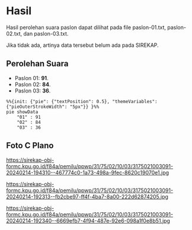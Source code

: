 # Hasil

Hasil perolehan suara paslon dapat dilihat pada file paslon-01.txt, paslon-02.txt, dan paslon-03.txt.

Jika tidak ada, artinya data tersebut belum ada pada SIREKAP.

## Perolehan Suara

 * Paslon 01: **91**.
 * Paslon 02: **84**.
 * Paslon 03: **36**.

```mermaid
%%{init: {"pie": {"textPosition": 0.5}, "themeVariables": {"pieOuterStrokeWidth": "5px"}} }%%
pie showData
    "01" : 91
    "02" : 84
    "03" : 36
```
## Foto C Plano

https://sirekap-obj-formc.kpu.go.id/f84a/pemilu/ppwp/31/75/02/10/03/3175021003091-20240214-194310--467774c0-1a73-498a-9fec-8620c19070e1.jpg

https://sirekap-obj-formc.kpu.go.id/f84a/pemilu/ppwp/31/75/02/10/03/3175021003091-20240214-192313--fb2cbe97-ff4f-4ba7-8a00-222d62874205.jpg

https://sirekap-obj-formc.kpu.go.id/f84a/pemilu/ppwp/31/75/02/10/03/3175021003091-20240214-192340--6669efb7-4f94-487e-92e6-098a1f0e8b51.jpg
